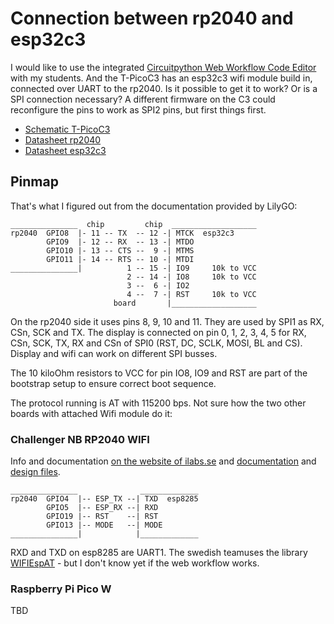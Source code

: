 # Connection between rp2040 and esp32c3

I would like to use the integrated [Circuitpython Web Workflow Code Editor](https://learn.adafruit.com/getting-started-with-web-workflow-using-the-code-editor) with my students. And the T-PicoC3 has an esp32c3 wifi module build in, connected over UART to the rp2040. Is it possible to get it to work? Or is a SPI connection necessary? A different firmware on the C3 could reconfigure the pins to work as SPI2 pins, but first things first.

- [Schematic T-PicoC3](https://github.com/Xinyuan-LilyGO/T-PicoC3/blob/main/Schematic/T-PicoC3.pdf)
- [Datasheet rp2040](https://www.espressif.com/sites/default/files/documentation/esp32-c3_datasheet_en.pdf)
- [Datasheet esp32c3](https://www.espressif.com/sites/default/files/documentation/esp32-c3_datasheet_en.pdf)

## Pinmap

That's what I figured out from the documentation provided by LilyGO:

```
_______________  chip         chip  ___________________
rp2040  GPIO8  |- 11 -- TX  -- 12 -| MTCK  esp32c3  
        GPIO9  |- 12 -- RX  -- 13 -| MTDO
        GPIO10 |- 13 -- CTS --  9 -| MTMS
        GPIO11 |- 14 -- RTS -- 10 -| MTDI
_______________|          1 -- 15 -| IO9     10k to VCC
                          2 -- 14 -| IO8     10k to VCC
                          3 --  6 -| IO2
                          4 --  7 -| RST     10k to VCC
                       board       |___________________
```

On the rp2040 side it uses pins 8, 9, 10 and 11. They are used by SPI1 as RX, CSn, SCK and TX. The display is connected on pin 0, 1, 2, 3, 4, 5 for RX, CSn, SCK, TX, RX and CSn of SPI0 (RST, DC, SCLK, MOSI, BL and CS). Display and wifi can work on different SPI busses.

The 10 kiloOhm resistors to VCC for pin IO8, IO9 and RST are part of the bootstrap setup to ensure correct boot sequence.

The protocol running is AT with 115200 bps. Not sure how the two other boards with attached Wifi module do it:

### Challenger NB RP2040 WIFI

Info and documentation [on the website of ilabs.se](https://ilabs.se/product/challenger-nb-rp2040-wifi-chip/) and [documentation](https://ilabs.se/challenger-nb-rp2040-wifi-datasheet/) and [design files](https://gitlab.com/invectorlabs/hw/challenger-nb-rp2040-wifi).

```
_______________              _____________
rp2040  GPIO4  |-- ESP_TX --| TXD  esp8285  
        GPIO5  |-- ESP_RX --| RXD 
        GPIO19 |-- RST    --| RST
        GPIO13 |-- MODE   --| MODE
_______________|            |_____________
```
RXD and TXD on esp8285 are UART1. The swedish teamuses the library [WIFIEspAT](https://github.com/JAndrassy/WiFiEspAT) - but I don't know yet if the web workflow works.

### Raspberry Pi Pico W

TBD  
